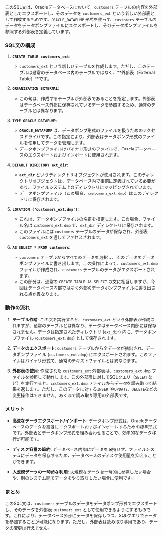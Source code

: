 このSQL文は、Oracleデータベースにおいて、`customers` テーブルの内容を外部表としてエクスポートし、そのデータを `customers_ext` という新しい外部表として作成するものです。`ORACLE_DATAPUMP` 形式を使って、`customers` テーブルのデータをデータポンプファイルにエクスポートし、そのデータポンプファイルを参照する外部表を定義しています。

### SQL文の構成

1. **`CREATE TABLE customers_ext`**:
   - `customers_ext` という新しいテーブルを作成します。ただし、このテーブルは通常のデータベース内のテーブルではなく、**外部表（External Table）**です。
   
2. **`ORGANIZATION EXTERNAL`**:
   - この句は、作成するテーブルが外部表であることを指定します。外部表はデータベース外部に保存されているデータを参照するため、通常のテーブルとは異なります。

3. **`TYPE ORACLE_DATAPUMP`**:
   - **`ORACLE_DATAPUMP`** は、データポンプ形式のファイルを扱うためのアクセスドライバです。この指定により、外部表はデータポンプ形式のファイルを使用してデータを管理します。
   - データポンプファイルはバイナリ形式のファイルで、Oracleデータベースのエクスポートおよびインポートに使用されます。

4. **`DEFAULT DIRECTORY ext_dir`**:
   - **`ext_dir`** というディレクトリオブジェクトが使用されます。このディレクトリオブジェクトは、データベース内で事前に定義されている必要があり、ファイルシステム上のディレクトリにマッピングされています。
   - データポンプファイル（この場合、`customers_ext.dmp`）はこのディレクトリに保存されます。

5. **`LOCATION ('customers_ext.dmp')`**:
   - これは、データポンプファイルの名前を指定します。この場合、ファイル名は `customers_ext.dmp` で、`ext_dir` ディレクトリに保存されます。
   - このファイルには `customers` テーブルのデータが保存され、外部表 `customers_ext` を通してアクセスされます。

6. **`AS SELECT * FROM customers`**:
   - `customers` テーブルからすべてのデータを選択し、そのデータをデータポンプファイルに書き出します。この操作によって、`customers_ext.dmp` ファイルが作成され、`customers` テーブルのデータがエクスポートされます。
   - この部分は、通常の `CREATE TABLE AS SELECT` の文に相当しますが、今回はデータベース内部ではなく外部のデータポンプファイルに書き出される点が異なります。

### 動作の流れ

1. **テーブル作成**:
   この文を実行すると、`customers_ext` という外部表が作成されますが、通常のテーブルとは異なり、データはデータベース内部には保存されません。データは指定されたディレクトリ (`ext_dir`) 内に、データポンプファイル (`customers_ext.dmp`) として保存されます。

2. **データのエクスポート**:
   `customers` テーブルから全データが抽出され、データポンプファイル (`customers_ext.dmp`) にエクスポートされます。このファイルはバイナリ形式で、通常のテキストファイルとは異なります。

3. **外部表の使用**:
   作成された `customers_ext` 外部表は、`customers_ext.dmp` ファイルを参照して動作します。この外部表に対してSQLクエリ（`SELECT`など）を実行すると、`customers_ext.dmp` ファイルからデータを読み取って結果を返します。ただし、このデータに対する`INSERT`や`UPDATE`、`DELETE`などの変更操作はできません。あくまで読み取り専用の外部表です。

### メリット

- **高速なデータエクスポート/インポート**: データポンプ形式は、Oracleデータベースのデータを高速にエクスポートおよびインポートするための標準形式です。外部表とデータポンプ形式を組み合わせることで、効率的なデータ移行が可能です。
  
- **ディスク容量の節約**: データベース内部にデータを保持せず、ファイルシステムにデータを保存するため、データベースのディスク使用量を抑えることができます。

- **大規模データの一時的な利用**: 大規模なデータを一時的に参照したい場合や、別のシステム間でデータをやり取りしたい場合に便利です。

### まとめ
このSQL文は、`customers` テーブルのデータをデータポンプ形式でエクスポートし、そのデータを外部表 `customers_ext` として使用できるようにするものです。これにより、データベース外部にデータを保存しつつ、SQLクエリでデータを参照することが可能になります。ただし、外部表は読み取り専用であり、データの変更は行えません。

